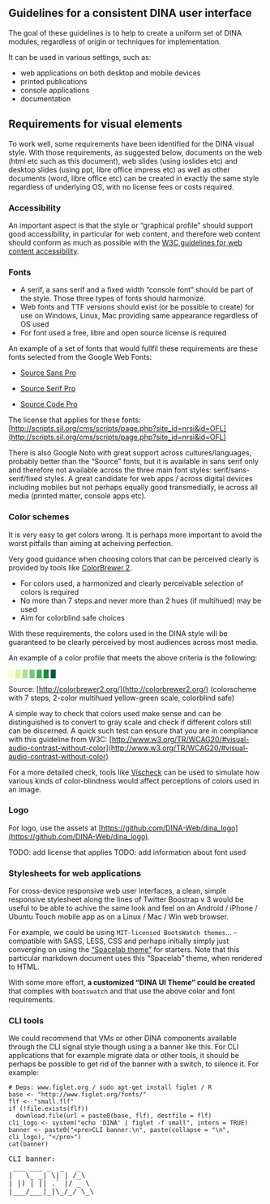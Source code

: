 ## Guidelines for a consistent DINA user interface

The goal of these guidelines is to help to create a uniform set of DINA modules, regardless of origin or techniques for implementation.

It can be used in various settings, such as:

*   web applications on both desktop and mobile devices
*   printed publications
*   console applications
*   documentation

## Requirements for visual elements

To work well, some requirements have been identified for the DINA visual style. With those requirements, as suggested below, documents on the web (html etc such as this document), web slides (using ioslides etc) and desktop slides (using ppt, libre office impress etc) as well as other documents (word, libre office etc) can be created in exactly the same style regardless of underlying OS, with no license fees or costs required.

### Accessibility

An important aspect is that the style or “graphical profile” should support good accessibility, in particular for web content, and therefore web content should conform as much as possible with the [W3C guidelines for web content accessibility](http://www.w3.org/TR/WCAG20/).

### Fonts

*   A serif, a sans serif and a fixed width “console font” should be part of the style. Those three types of fonts should harmonize.
*   Web fonts and TTF versions should exist (or be possible to create) for use on Windows, Linux, Mac providing same appearance regardless of OS used
*   For font used a free, libre and open source license is required

An example of a set of fonts that would fullfil these requirements are these fonts selected from the Google Web Fonts:

*   [Source Sans Pro](http://www.google.com/fonts/specimen/Source+Sans+Pro)  

*   [Source Serif Pro](http://www.google.com/fonts/specimen/Source+Serif+Pro)  

*   [Source Code Pro](http://www.google.com/fonts/specimen/Source+Code+Pro)

The license that applies for these fonts: [http://scripts.sil.org/cms/scripts/page.php?site_id=nrsi&id=OFL](http://scripts.sil.org/cms/scripts/page.php?site_id=nrsi&id=OFL)

There is also Google Noto with great support across cultures/languages, probably better than the “Source” fonts, but it is available in sans serif only and therefore not available across the three main font styles: serif/sans-serif/fixed styles. A great candidate for web apps / across digital devices including mobiles but not perhaps equally good transmedially, ie across all media (printed matter, console apps etc).

### Color schemes

It is very easy to get colors wrong. It is perhaps more important to avoid the worst pitfalls than aiming at acheiving perfection.

Very good guidance when choosing colors that can be perceived clearly is provided by tools like [ColorBrewer 2](http://colorbrewer2.org).

*   For colors used, a harmonized and clearly perceivable selection of colors is required
*   No more than 7 steps and never more than 2 hues (if multihued) may be used
*   Aim for colorblind safe choices

With these requirements, the colors used in the DINA style will be guaranteed to be clearly perceived by most audiences across most media.

An example of a color profile that meets the above criteria is the following:

<font color="#ffffcc">█</font> <font color="#d9f0a3">█</font> <font color="#addd8e">█</font> <font color="#78c679">█</font> <font color="#41ab5d">█</font> <font color="#238443">█</font> <font color="#005a32">█</font>

Source: [http://colorbrewer2.org/](http://colorbrewer2.org/) (colorscheme with 7 steps, 2-color multihued yellow-green scale, colorblind safe)

A simple way to check that colors used make sense and can be distinguished is to convert to gray scale and check if different colors still can be discerned. A quick such test can ensure that you are in compliance with this guideline from W3C: [http://www.w3.org/TR/WCAG20/#visual-audio-contrast-without-color](http://www.w3.org/TR/WCAG20/#visual-audio-contrast-without-color)

For a more detailed check, tools like [Vischeck](http://www.vischeck.com/vischeck/) can be used to simulate how various kinds of color-blindness would affect perceptions of colors used in an image.

### Logo

For logo, use the assets at [https://github.com/DINA-Web/dina_logo](https://github.com/DINA-Web/dina_logo).

TODO: add license that applies TODO: add information about font used

### Stylesheets for web applications

For cross-device responsive web user interfaces, a clean, simple responsive stylesheet along the lines of Twitter Boostrap v 3 would be useful to be able to achive the same look and feel on an Android / iPhone / Ubuntu Touch mobile app as on a Linux / Mac / Win web browser.

For example, we could be using `MIT-licensed BootsWatch themes`… - compatible with SASS, LESS, CSS and perhaps initially simply just converging on using the [“Spacelab theme”](http://bootswatch.com/spacelab/) for starters. Note that this particular markdown document uses this “Spacelab” theme, when rendered to HTML.

With some more effort, **a customized “DINA UI Theme” could be created** that complies with `bootswatch` and that use the above color and font requirements.

### CLI tools

We could recommend that VMs or other DINA components available through the CLI signal style though using a a banner like this. For CLI applications that for example migrate data or other tools, it should be perhaps be possible to get rid of the banner with a switch, to silence it. For example:

    # Deps: www.figlet.org / sudo apt-get install figlet / R
    base <- "http://www.figlet.org/fonts/"
    flf <- "small.flf"
    if (!file.exists(flf)) 
      download.file(url = paste0(base, flf), destfile = flf)
    cli_logo <- system("echo 'DINA' | figlet -f small", intern = TRUE)
    banner <- paste0("<pre>CLI banner:\n", paste(collapse = "\n", cli_logo), "</pre>")
    cat(banner)

<pre>CLI banner:
 ___ ___ _  _   _   
|   \_ _| \| | /_\  
| |) | || .` |/ _ \ 
|___/___|_|\_/_/ \_\
                    </pre>



